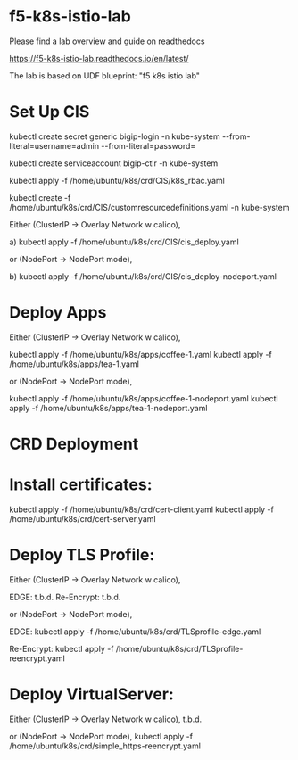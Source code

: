 # f5-k8s-istio-lab

Please find a lab overview and guide on readthedocs

https://f5-k8s-istio-lab.readthedocs.io/en/latest/

The lab is based on UDF blueprint: "f5 k8s istio lab"

# Set Up CIS

kubectl create secret generic bigip-login -n kube-system --from-literal=username=admin --from-literal=password=<password>

kubectl create serviceaccount bigip-ctlr -n kube-system

kubectl apply -f  /home/ubuntu/k8s/crd/CIS/k8s_rbac.yaml

kubectl create -f /home/ubuntu/k8s/crd/CIS/customresourcedefinitions.yaml -n kube-system

Either (ClusterIP -> Overlay  Network w calico),

a) kubectl apply -f  /home/ubuntu/k8s/crd/CIS/cis_deploy.yaml

or (NodePort -> NodePort mode),

b) kubectl apply -f  /home/ubuntu/k8s/crd/CIS/cis_deploy-nodeport.yaml


# Deploy Apps

Either (ClusterIP -> Overlay  Network w calico),

kubectl apply -f  /home/ubuntu/k8s/apps/coffee-1.yaml
kubectl apply -f  /home/ubuntu/k8s/apps/tea-1.yaml

or (NodePort -> NodePort mode),

kubectl apply -f  /home/ubuntu/k8s/apps/coffee-1-nodeport.yaml
kubectl apply -f  /home/ubuntu/k8s/apps/tea-1-nodeport.yaml


# CRD Deployment

Install  certificates:
======================

kubectl apply -f /home/ubuntu/k8s/crd/cert-client.yaml
kubectl apply -f /home/ubuntu/k8s/crd/cert-server.yaml

Deploy TLS Profile:
===================

Either (ClusterIP -> Overlay  Network w calico),

EDGE: t.b.d.
Re-Encrypt: t.b.d.

or (NodePort -> NodePort mode),

EDGE:
kubectl apply -f /home/ubuntu/k8s/crd/TLSprofile-edge.yaml

Re-Encrypt:
kubectl apply -f /home/ubuntu/k8s/crd/TLSprofile-reencrypt.yaml


Deploy VirtualServer:
=====================

Either (ClusterIP -> Overlay  Network w calico),
t.b.d.

or (NodePort -> NodePort mode),
kubectl apply -f /home/ubuntu/k8s/crd/simple_https-reencrypt.yaml


